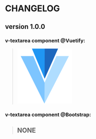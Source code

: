 # CHANGELOG
## **version 1.0.0**


### **v-textarea component @Vuetify:**
> [![v-textarea](../../../../assets/logo/vuetify-180.webp)](https://vuetifyjs.com/en/components/textarea#textarea)


### **v-textarea component @Bootstrap:**
> ## NONE
